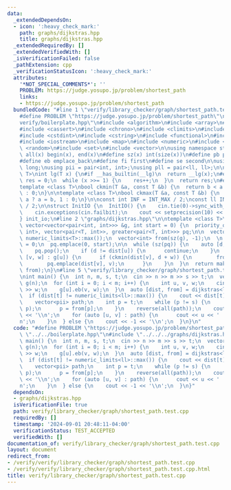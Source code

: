 ```yaml
---
data:
  _extendedDependsOn:
  - icon: ':heavy_check_mark:'
    path: graphs/dijkstras.hpp
    title: graphs/dijkstras.hpp
  _extendedRequiredBy: []
  _extendedVerifiedWith: []
  _isVerificationFailed: false
  _pathExtension: cpp
  _verificationStatusIcon: ':heavy_check_mark:'
  attributes:
    '*NOT_SPECIAL_COMMENTS*': ''
    PROBLEM: https://judge.yosupo.jp/problem/shortest_path
    links:
    - https://judge.yosupo.jp/problem/shortest_path
  bundledCode: "#line 1 \"verify/library_checker/graph/shortest_path.test.cpp\"\n\
    #define PROBLEM \"https://judge.yosupo.jp/problem/shortest_path\"\n\n#line 1 \"\
    verify/boilerplate.hpp\"\n#include <algorithm>\n#include <array>\n#include <bitset>\n\
    #include <cassert>\n#include <chrono>\n#include <climits>\n#include <cmath>\n\
    #include <cstdint>\n#include <cstring>\n#include <functional>\n#include <iomanip>\n\
    #include <iostream>\n#include <map>\n#include <numeric>\n#include <queue>\n#include\
    \ <random>\n#include <set>\n#include <vector>\n\nusing namespace std;\n\n#define\
    \ all(x) begin(x), end(x)\n#define sz(x) int(size(x))\n#define pb push_back\n\
    #define eb emplace_back\n#define fi first\n#define se second\n\nusing ll = long\
    \ long;\nusing pii = pair<int, int>;\nusing pll = pair<ll, ll>;\n\ntemplate <class\
    \ T>\nint lg(T x) {\n#if __has_builtin(__lg)\n  return __lg(x);\n#else\n  int\
    \ res = 0;\n  while (x >>= 1) {\n    res++;\n  }\n  return res;\n#endif\n}\n\n\
    template <class T>\nbool ckmin(T &a, const T &b) {\n  return b < a ? a = b, 1\
    \ : 0;\n}\n\ntemplate <class T>\nbool ckmax(T &a, const T &b) {\n  return b >\
    \ a ? a = b, 1 : 0;\n}\n\nconst int INF = INT_MAX / 2;\nconst ll INFLL = LLONG_MAX\
    \ / 2;\n\nstruct InitIO {\n  InitIO() {\n    cin.tie(0)->sync_with_stdio(0);\n\
    \    cin.exceptions(cin.failbit);\n    cout << setprecision(10) << fixed;\n  }\n\
    } init_io;\n#line 2 \"graphs/dijkstras.hpp\"\n\ntemplate <class T>\nauto dijkstras(const\
    \ vector<vector<pair<int, int>>> &g, int start = 0) {\n  priority_queue<pair<T,\
    \ int>, vector<pair<T, int>>, greater<pair<T, int>>> pq;\n\n  vector<T> dist(sz(g),\
    \ numeric_limits<T>::max());\n  vector<int> from(sz(g), -1);\n  \n  dist[start]\
    \ = 0;\n  pq.emplace(0, start);\n\n  while (sz(pq)) {\n    auto [d, u] = pq.top();\n\
    \    pq.pop();\n    if (d != dist[u]) {\n      continue;\n    }\n    for (auto\
    \ [v, w] : g[u]) {\n      if (ckmin(dist[v], d + w)) {\n        from[v] = u;\n\
    \        pq.emplace(dist[v], v);\n      }\n    }\n  }\n  return make_pair(dist,\
    \ from);\n}\n#line 5 \"verify/library_checker/graph/shortest_path.test.cpp\"\n\
    \nint main() {\n  int n, m, s, t;\n  cin >> n >> m >> s >> t;\n  vector<vector<pii>>\
    \ g(n);\n  for (int i = 0; i < m; i++) {\n    int u, v, w;\n    cin >> u >> v\
    \ >> w;\n    g[u].eb(v, w);\n  }\n  auto [dist, from] = dijkstras<ll>(g, s);\n\
    \  if (dist[t] != numeric_limits<ll>::max()) {\n    cout << dist[t] << ' ';\n\
    \    vector<pii> path;\n    int p = t;\n    while (p != s) {\n      path.eb(from[p],\
    \ p);\n      p = from[p];\n    }\n    reverse(all(path));\n    cout << sz(path)\
    \ << '\\n';\n    for (auto [u, v] : path) {\n      cout << u << ' ' << v << '\\\
    n';\n    }\n  } else {\n    cout << -1 << '\\n';\n  }\n}\n"
  code: "#define PROBLEM \"https://judge.yosupo.jp/problem/shortest_path\"\n\n#include\
    \ \"../../boilerplate.hpp\"\n#include \"../../../graphs/dijkstras.hpp\"\n\nint\
    \ main() {\n  int n, m, s, t;\n  cin >> n >> m >> s >> t;\n  vector<vector<pii>>\
    \ g(n);\n  for (int i = 0; i < m; i++) {\n    int u, v, w;\n    cin >> u >> v\
    \ >> w;\n    g[u].eb(v, w);\n  }\n  auto [dist, from] = dijkstras<ll>(g, s);\n\
    \  if (dist[t] != numeric_limits<ll>::max()) {\n    cout << dist[t] << ' ';\n\
    \    vector<pii> path;\n    int p = t;\n    while (p != s) {\n      path.eb(from[p],\
    \ p);\n      p = from[p];\n    }\n    reverse(all(path));\n    cout << sz(path)\
    \ << '\\n';\n    for (auto [u, v] : path) {\n      cout << u << ' ' << v << '\\\
    n';\n    }\n  } else {\n    cout << -1 << '\\n';\n  }\n}"
  dependsOn:
  - graphs/dijkstras.hpp
  isVerificationFile: true
  path: verify/library_checker/graph/shortest_path.test.cpp
  requiredBy: []
  timestamp: '2024-09-01 20:48:11-04:00'
  verificationStatus: TEST_ACCEPTED
  verifiedWith: []
documentation_of: verify/library_checker/graph/shortest_path.test.cpp
layout: document
redirect_from:
- /verify/verify/library_checker/graph/shortest_path.test.cpp
- /verify/verify/library_checker/graph/shortest_path.test.cpp.html
title: verify/library_checker/graph/shortest_path.test.cpp
---
```

